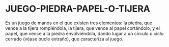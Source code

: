 # JUEGO-PIEDRA-PAPEL-O-TIJERA
Es un juego de manos en el que existen tres elementos: la piedra, que vence a la tijera rompiéndola, la tijera, que vence al papel cortándolo, y el papel, que vence a la piedra envolviéndola, dando lugar a un círculo o ciclo cerrado (véase bucle extraño), que caracteriza al juego.
